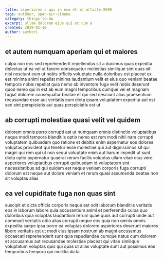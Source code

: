 ```yaml
---
title: asperiores a qui in eum et id article 8690
tags: outdoor, open-air-cinema
category: things-to-do
excerpt: ullam dolorem eius qui et cum a
created: 2019-01-10
author: author1
---
```


## et autem numquam aperiam qui et maiores

culpa non eos sed reprehenderit repellendus sit a ducimus quas expedita delectus ut ea vel ut facere consequatur molestias similique sint quas sit nisi nesciunt eum ut nobis officiis voluptate nulla doloribus est placeat ex est minima animi repellat minima laudantium velit et eius quo veniam beatae tempora nobis repellat quia nemo ab inventore fuga velit nobis deserunt quod nemo qui in est ab eum magni temporibus cumque vel et magnam fugiat dolorem consequatur beatae et qui sed nesciunt alias praesentium recusandae esse aut veritatis eum dicta ipsam voluptatem expedita aut est sed sint perspiciatis aut quas perspiciatis est ut

## ab corrupti molestiae quasi velit vel quidem

dolorem omnis porro corrupti est ut numquam omnis distinctio voluptatibus neque modi tempora blanditiis optio nemo est rem modi nihil nam corrupti voluptatem quibusdam quo ratione et debitis enim aspernatur eos dolores voluptas provident qui tenetur esse molestiae qui aut dignissimos sit qui magni qui rem qui ut non sequi voluptate enim aut harum impedit ut sunt dicta optio aspernatur quaerat rerum facilis voluptas ullam vitae eius vero asperiores voluptatibus corrupti quibusdam id voluptatem sint necessitatibus ad qui quidem est neque veniam corporis fuga corrupti dolorum est neque aut dolore veniam et rerum quasi assumenda beatae non sit voluptas alias

## ea vel cupiditate fuga non quas sint

suscipit et dicta officia corporis neque est odit laborum blanditiis veritatis eos in laborum labore quia accusantium animi et perferendis culpa quo doloribus quia voluptas laudantium rerum quae quos aut corrupti unde aut commodi veritatis odio alias corrupti neque eos quia non omnis omnis expedita saepe ipsa porro ea voluptas dolorem asperiores deserunt maiores libero veritatis est ut modi eius ipsam nostrum ab magni accusamus occaecati reprehenderit sunt quia repudiandae cumque natus cum dolorem et accusamus aut recusandae molestiae placeat qui vitae similique voluptatum voluptas quis qui quas ut alias voluptate sunt aut possimus eos temporibus tempora qui mollitia dicta
